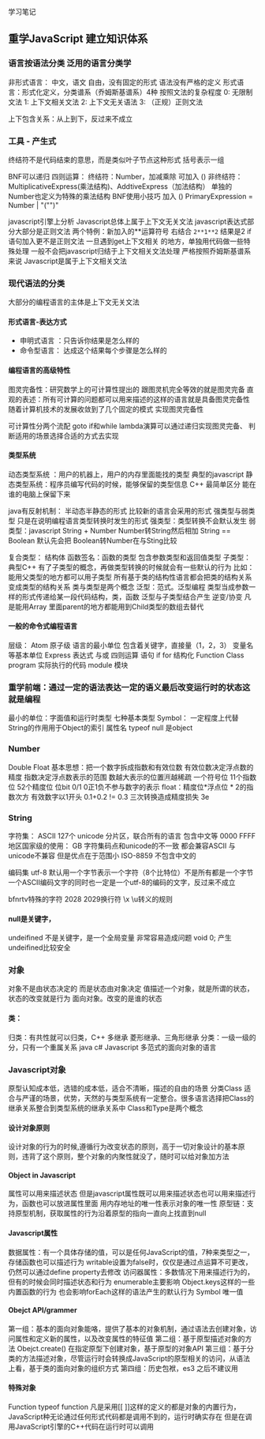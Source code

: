 学习笔记

## 重学JavaScript  建立知识体系
### 语言按语法分类 泛用的语言分类学
非形式语言： 中文，语文  自由，没有固定的形式 语法没有严格的定义
形式语言：形式化定义，分类谱系（乔姆斯基谱系）4种 按照文法的复杂程度
0: 无限制文法
1: 上下文相关文法
2: 上下文无关语法
3: （正规）正则文法

上下包含关系：从上到下，反过来不成立
### 工具 - 产生式
终结符不是代码结束的意思，而是类似叶子节点这种形式
括号表示一组

BNF可以递归
四则运算：
终结符：Number，加减乘除 可加入 ()
非终结符：MultiplicativeExpress(乘法结构)、AddtiveExpress（加法结构）
单独的Number也定义为特殊的乘法结构  BNF使用小技巧
加入 () PrimaryExpression = Number | "("<AdditiveExpression>")" 

javascript引擎上分析
Javascript总体上属于上下文无关文法  javascript表达式部分大部分是正则文法
两个特例：新加入的**运算符号 右结合   `2**1**2` 结果是2
        if语句加入更不是正则文法
        一旦遇到get上下文相关 的地方，单独用代码做一些特殊处理 一般不会把javascript归结于上下文相关文法处理
严格按照乔姆斯基谱系来说 Javascript是属于上下文相关文法

### 现代语法的分类
大部分的编程语言的主体是上下文无关文法

#### 形式语言-表达方式
+ 申明式语言 ：只告诉你结果是怎么样的
+ 命令型语言： 达成这个结果每个步骤是怎么样的

#### 编程语言的高级特性
图灵完备性：研究数学上的可计算性提出的
跟图灵机完全等效的就是图灵完备
直观的表述：所有可计算的问题都可以用来描述的这样的语言就是具备图灵完备性
随着计算机技术的发展收敛到了几个固定的模式 实现图灵完备性

可计算性分两个流配
goto if和while
lambda演算可以通过递归实现图灵完备、
判断适用的场景选择合适的方式去实现

#### 类型系统
动态类型系统 ：用户的机器上，用户的内存里面能找的类型  典型的javascript
静态类型系统：程序员编写代码的时候，能够保留的类型信息  C++
最简单区分 能在谁的电脑上保留下来

java有反射机制： 半动态半静态的形式 比较新的语言会采用的形式
强类型与弱类型 只是在说明编程语言类型转换时发生的形式
强类型：类型转换不会默认发生
弱类型：javascript String + Number Number转String然后相加 
       String == Boolean 默认先会把 Boolean转Number在与Sting比较

复合类型：
结构体
函数签名：函数的类型  包含参数类型和返回值类型
子类型：典型C++  有了子类型的概念，再做类型转换的时候就会有一些默认的行为 比如：能用父类型的地方都可以用子类型
所有基于类的结构性语言都会把类的结构关系变成类型的结构关系
类与类型是两个概念
泛型：范式。泛型编程
类型当成参数一样的形式传递给某一段代码结构，类，函数 
泛型与子类型结合产生  逆变/协变
凡是能用Array 里面parent的地方都能用到Child类型的数组去替代

#### 一般的命令式编程语言
层级：
Atom 原子级 语言的最小单位 包含着关键字，直接量（1，2，3） 变量名 等基本单位
Express 表达式 与或 四则运算
语句 if for
结构化 Function Class
program 实际执行的代码  module 模块

### 重学前端：通过一定的语法表达一定的语义最后改变运行时的状态这就是编程

最小的单位：字面值和运行时类型
七种基本类型
Symbol： 一定程度上代替String的作用用于Object的索引 属性名
typeof null 是object

### Number
Double Float 
基本思想：把一个数字拆成指数和有效位数
有效位数决定浮点数的精度
指数决定浮点数表示的范围 数越大表示的位置🈷越稀疏
一个符号位 11个指数位 52个精度位  位bit 0/1
0正1负不参与数字的表示
float：精度位*浮点位 * 2的指数次方
有效数字以1开头
0.1+0.2 != 0.3
三次转换造成精度损失 3e

### String
字符集：
ASCII 127个
unicode 分片区，联合所有的语言 包含中文等 0000 FFFF
地区国家级的使用：
GB  字符集码点和unicode的不一致 都会兼容ASCII 与unicode不兼容 但是优点在于范围小
ISO-8859 不包含中文的

编码集
utf-8 默认用一个字节表示一个字符（8个比特位）不是所有都是一个字节
一个ASCII编码文字的同时也一定是一个utf-8的编码的文字，反过来不成立

bfnrtv特殊的字符
2028 2029换行符
\x \u转义的规则

#### null是关键字，
undeifined 不是关键字，是一个全局变量 非常容易造成问题
void 0; 产生undeifined比较安全

### 对象
对象不是由状态决定的
而是状态由对象决定
值描述一个对象，就是所谓的状态，状态的改变就是行为
面向对象。改变的是谁的状态
#### 类：
归类：有共性就可以归类，C++ 多继承 菱形继承、三角形继承
分类：一级一级的分，只有一个重属关系 java c#
Javascript 多范式的面向对象的语言

### Javascript对象
原型认知成本低，选错的成本低，适合不清晰，描述的自由的场景
分类Class 适合与严谨的场景，优势，天然的与类型系统有一定整合。很多语言选择把Class的继承关系整合到类型系统的继承关系中
Class和Type是两个概念
#### 设计对象原则
设计对象的行为的时候,遵循行为改变状态的原则，高于一切对象设计的基本原则，违背了这个原则，整个对象的内聚性就没了，随时可以给对象加方法
#### Object in Javascript
属性可以用来描述状态 但是javascript属性既可以用来描述状态也可以用来描述行为，函数也可以放进属性里面
用内存地址的唯一性表示对象的唯一性
原型链：支持原型机制，获取属性的行为沿着原型的指向一直向上找直到null

#### Javascript属性 
数据属性：有一个具体存储的值，可以是任何JavaScript的值，7种来类型之一，存储函数也可以描述行为
writable设置为false时，仅仅是通过点运算不可更改，仍然可以通过define property去修改
访问器属性：多数情况下用来描述行为的，但有的时候会同时描述状态和行为
enumerable主要影响 Object.keys这样的一些内置函数的行为
也会影响forEach这样的语法产生的默认行为
Symbol 唯一值

#### Obejct API/grammer
第一组：基本的面向对象能咯，提供了基本的对象机制，通过语法去创建对象，访问属性和定义新的属性，以及改变属性的特征值
第二组：基于原型描述对象的方法 Obejct.create() 在指定原型下创建对象，基于原型的对象API
第三组：基于分类的方法描述对象，尽管运行时会转换成JavaScript的原型相关的访问，从语法上看，基于类的面向对象的组织方式
第四组：历史包袱，es3 之后不建议用
#### 特殊对象
Function 
typeof function
凡是采用[[ ]]这样的定义的都是对象的内置行为，JavaScript种无论通过任何形式代码都是调用不到的，运行时确实存在
但是在调用JavaScript引擎的C++代码在运行时可以调用






